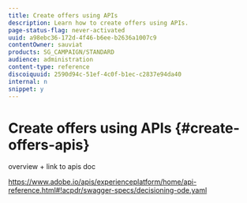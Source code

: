 ```yaml
---
title: Create offers using APIs
description: Learn how to create offers using APIs.
page-status-flag: never-activated
uuid: a98ebc36-172d-4f46-b6ee-b2636a1007c9
contentOwner: sauviat
products: SG_CAMPAIGN/STANDARD
audience: administration
content-type: reference
discoiquuid: 2590d94c-51ef-4c0f-b1ec-c2837e94da40
internal: n
snippet: y
---
```


# Create offers using APIs {#create-offers-apis}

overview + link to apis doc

https://www.adobe.io/apis/experienceplatform/home/api-reference.html#!acpdr/swagger-specs/decisioning-ode.yaml

